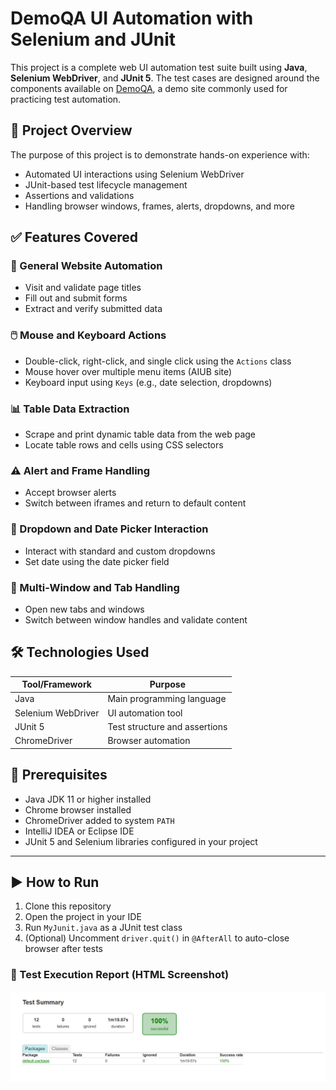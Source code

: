 # DemoQA UI Automation with Selenium and JUnit

This project is a complete web UI automation test suite built using **Java**, **Selenium WebDriver**, and **JUnit 5**. The test cases are designed around the components available on [DemoQA](https://demoqa.com), a demo site commonly used for practicing test automation.

## 🧪 Project Overview

The purpose of this project is to demonstrate hands-on experience with:
- Automated UI interactions using Selenium WebDriver
- JUnit-based test lifecycle management
- Assertions and validations
- Handling browser windows, frames, alerts, dropdowns, and more

## ✅ Features Covered

### 📄 General Website Automation
- Visit and validate page titles
- Fill out and submit forms
- Extract and verify submitted data

### 🖱️ Mouse and Keyboard Actions
- Double-click, right-click, and single click using the `Actions` class
- Mouse hover over multiple menu items (AIUB site)
- Keyboard input using `Keys` (e.g., date selection, dropdowns)

### 📊 Table Data Extraction
- Scrape and print dynamic table data from the web page
- Locate table rows and cells using CSS selectors

### ⚠️ Alert and Frame Handling
- Accept browser alerts
- Switch between iframes and return to default content

### 🧭 Dropdown and Date Picker Interaction
- Interact with standard and custom dropdowns
- Set date using the date picker field

### 🔗 Multi-Window and Tab Handling
- Open new tabs and windows
- Switch between window handles and validate content

## 🛠️ Technologies Used

| Tool/Framework | Purpose                        |
|----------------|--------------------------------|
| Java           | Main programming language      |
| Selenium WebDriver | UI automation tool         |
| JUnit 5        | Test structure and assertions  |
| ChromeDriver   | Browser automation             |

## 🔧 Prerequisites

- Java JDK 11 or higher installed  
- Chrome browser installed  
- ChromeDriver added to system `PATH`  
- IntelliJ IDEA or Eclipse IDE  
- JUnit 5 and Selenium libraries configured in your project

---

## ▶️ How to Run

1. Clone this repository  
2. Open the project in your IDE  
3. Run `MyJunit.java` as a JUnit test class  
4. (Optional) Uncomment `driver.quit()` in `@AfterAll` to auto-close browser after tests

### 🧾 Test Execution Report (HTML Screenshot)
![Image alt text](https://github.com/abhishek11das/selenium-junit-demoqa-automation/blob/abefbc2a9a57ce47816a8688ef1a702e23f3a37b/Report.png?raw=true)

